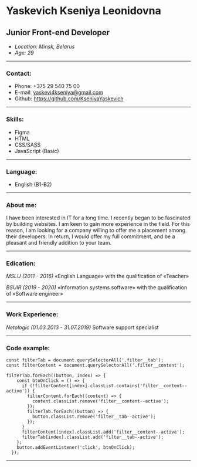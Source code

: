 # **Yaskevich Kseniya Leonidovna**
## **Junior Front-end Developer**
* *Location: Minsk, Belarus*
* *Age: 29*

---

### **Contact:**
* Phone: +375 29 540 75 00
* E-mail: yaskevi4kseniya@gmail.com
* Github: https://github.com/KseniyaYaskevich

---

### **Skills:**
* Figma
* HTML
* CSS/SASS
* JavaScript (Basic)

---

### **Language:**
* English (B1-B2)

---

### **About me:**

I have been interested in IT for a long time. I recently began to be fascinated by building websites. 
I am keen to gain more experience in the field. 
For this reason, I am looking for a company willing to offer me a placement among their developers. 
In return, I would offer my full commitment, and be a pleasant and friendly addition to your team.

---

### **Edication:**

*MSLU (2011 - 2016)* «English Language» with the qualification of «Teacher»

*BSUIR (2019 - 2020)* «Information systems software» with the qualification of «Software engineer»

---

### **Work Experience:**

*Netologic (01.03.2013 - 31.07.2019)* Software support specialist

---

### **Code example:**
```
const filterTab = document.querySelectorAll('.filter__tab');
const filterContent = document.querySelectorAll('.filter__content');

filterTab.forEach((button, index) => {
    const btnOnClick = () => {
      if (!filterContent[index].classList.contains('filter__content--active')) {
        filterContent.forEach((content) => {
          content.classList.remove('filter__content--active');
        });
        filterTab.forEach((button) => {
          button.classList.remove('filter__tab--active');
        });
      }
      filterContent[index].classList.add('filter__content--active');
      filterTab[index].classList.add('filter__tab--active');
    };
    button.addEventListener('click', btnOnClick);
  });
```

---